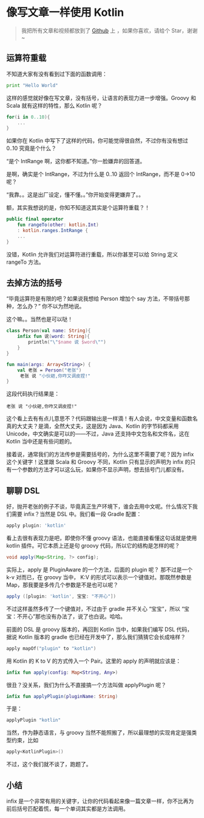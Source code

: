 # 像写文章一样使用 Kotlin

> 我把所有文章和视频都放到了 [Github](https://github.com/enbandari/Kotlin-Tutorials) 上 ，如果你喜欢，请给个 Star，谢谢~

## 运算符重载

不知道大家有没有看到过下面的函数调用：

``` python
print "Hello World"
```

这样的感觉就好像在写文章，没有括号，让语言的表现力进一步增强。Groovy 和 Scala 就有这样的特性，那么 Kotlin 呢？

```kotlin 
for(i in 0..10){
	...
}
```

如果你在 Kotlin 中写下了这样的代码，你可能觉得很自然，不过你有没有想过 0..10 究竟是个什么？

“是个 IntRange 啊，这你都不知道。”你一脸嫌弃的回答道。

是啊，确实是个 IntRange，不过为什么是 0..10 返回个 IntRange，而不是 0->10 呢？

“我靠。。这是出厂设定，懂不懂。。”你开始变得更嫌弃了。。

额，其实我想说的是，你知不知道这其实是个运算符重载？！

```kotlin
public final operator 
	fun rangeTo(other: kotlin.Int)
	: kotlin.ranges.IntRange { 
	...
}
```
没错，Kotlin 允许我们对运算符进行重载，所以你甚至可以给 String 定义 rangeTo 方法。

## 去掉方法的括号

“毕竟运算符是有限的吧？如果说我想给 Person 增加个 say 方法，不带括号那种，怎么办？” 你不以为然地说。

这个嘛。。当然也是可以哒！

```kotlin
class Person(val name: String){
    infix fun 说(word: String){
        println("\"$name 说 $word\"")
    }
}

fun main(args: Array<String>) {
    val 老张 = Person("老张")
     老张 说 "小伙砸,你咋又调皮捏!"
}
```

这段代码执行结果是：

```
老张 说 "小伙砸,你咋又调皮捏!"
```

这个看上去有有点儿意思不？代码跟输出是一样滴！有人会说，中文变量和函数名真的大丈夫？是滴，全然大丈夫，这是因为 Java、Kotlin 的字节码都采用 Unicode，中文确实是可以的——不过，Java 还支持中文包名和文件名，这在 Kotlin 当中还是有些问题的。

接着说，通常我们的方法传参是需要括号的，为什么这里不需要了呢？因为 infix 这个关键字！这里跟 Scala 和 Groovy 不同，Kotlin 只有显示的声明为 infix 的只有一个参数的方法才可以这么玩，如果你不显示声明，想去括号门儿都没有。

## 聊聊 DSL 

好，抛开老张的例子不谈，毕竟真正生产环境下，谁会去用中文呢。什么情况下我们需要 infix？当然是 DSL 中。我们看一段 Gradle 配置：

```groovy
apply plugin: 'kotlin'
```
看上去很有表现力是吧，即使你不懂 groovy 语法，也能直接看懂这句话就是使用 kotlin 插件。可它本质上还是句 groovy 代码，所以它的结构是怎样的呢？

```java
void apply(Map<String, ?> config);
```

实际上，apply 是 PluginAware 的一个方法，后面的 plugin 呢？ 那不过是一个 k-v 对而已，在 groovy 当中， K:V 的形式可以表示一个键值对。那既然参数是 Map，那我要是多传几个参数是不是也可以呢？

```groovy
apply ([plugin: 'kotlin', 宝宝: "不开心"])
```

不过这样虽然多传了一个键值对，不过由于 gradle 并不关心 “宝宝”，所以 “宝宝：不开心”那也没有办法了，说了也白说。哈哈。

前面的 DSL 是 groovy 版本的，再回到 Kotlin 当中，如果我们编写 DSL 代码，据说 Kotlin 版本的 gradle 也已经在开发中了，那么我们猜猜它会长成啥样？

```kotlin
apply mapOf("plugin" to "kotlin")
```

用 Kotlin 的 K to V 的方式传入一个 Pair。这里的 apply 的声明就应该是：

```kotlin
infix fun apply(config: Map<String, Any>)
```

很丑？没关系，我们为什么不直接搞一个方法叫做 applyPlugin 呢？

```kotlin
infix fun applyPlugin(pluginName: String)
```
于是：

```kotlin
applyPlugin "kotlin"
```

当然，作为静态语言，与 groovy 当然不能照搬了，所以最理想的实现肯定是强类型约束，比如

```kotlin
apply<KotlinPlugin>()
```
不过，这个我们就不谈了，跑题了。

## 小结

infix 是一个非常有用的关键字，让你的代码看起来像一篇文章一样，你不比再为前后括号匹配着慌，每一个单词其实都是方法调用。